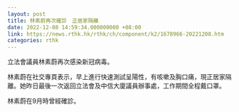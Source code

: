 ```yaml
---
layout: post
title: 林素蔚再次確診　正居家隔離
date: 2022-12-08 14:59:34.000000000 +08:00
link: https://news.rthk.hk/rthk/ch/component/k2/1678966-20221208.htm
categories: rthk
---
```


立法會議員林素蔚再次感染新冠病毒。

林素蔚在社交專頁表示，早上進行快速測試呈陽性，有咳嗽及胸口痛，現正居家隔離。她昨日最後一次返回立法會及中信大廈議員辦事處，工作期間全程戴口罩。

林素蔚在9月時曾經確診。
